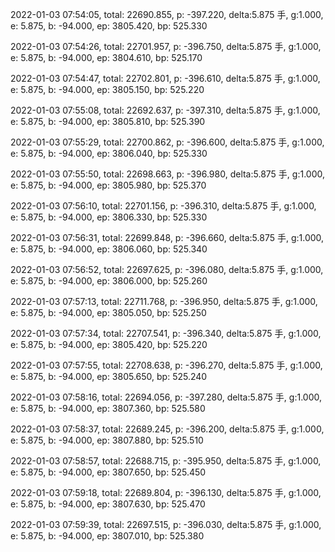 2022-01-03 07:54:05, total: 22690.855, p: -397.220, delta:5.875 手, g:1.000, e: 5.875, b: -94.000, ep: 3805.420, bp: 525.330

2022-01-03 07:54:26, total: 22701.957, p: -396.750, delta:5.875 手, g:1.000, e: 5.875, b: -94.000, ep: 3804.610, bp: 525.170

2022-01-03 07:54:47, total: 22702.801, p: -396.610, delta:5.875 手, g:1.000, e: 5.875, b: -94.000, ep: 3805.150, bp: 525.220

2022-01-03 07:55:08, total: 22692.637, p: -397.310, delta:5.875 手, g:1.000, e: 5.875, b: -94.000, ep: 3805.810, bp: 525.390

2022-01-03 07:55:29, total: 22700.862, p: -396.600, delta:5.875 手, g:1.000, e: 5.875, b: -94.000, ep: 3806.040, bp: 525.330

2022-01-03 07:55:50, total: 22698.663, p: -396.980, delta:5.875 手, g:1.000, e: 5.875, b: -94.000, ep: 3805.980, bp: 525.370

2022-01-03 07:56:10, total: 22701.156, p: -396.310, delta:5.875 手, g:1.000, e: 5.875, b: -94.000, ep: 3806.330, bp: 525.330

2022-01-03 07:56:31, total: 22699.848, p: -396.660, delta:5.875 手, g:1.000, e: 5.875, b: -94.000, ep: 3806.060, bp: 525.340

2022-01-03 07:56:52, total: 22697.625, p: -396.080, delta:5.875 手, g:1.000, e: 5.875, b: -94.000, ep: 3806.000, bp: 525.260

2022-01-03 07:57:13, total: 22711.768, p: -396.950, delta:5.875 手, g:1.000, e: 5.875, b: -94.000, ep: 3805.050, bp: 525.250

2022-01-03 07:57:34, total: 22707.541, p: -396.340, delta:5.875 手, g:1.000, e: 5.875, b: -94.000, ep: 3805.420, bp: 525.220

2022-01-03 07:57:55, total: 22708.638, p: -396.270, delta:5.875 手, g:1.000, e: 5.875, b: -94.000, ep: 3805.650, bp: 525.240

2022-01-03 07:58:16, total: 22694.056, p: -397.280, delta:5.875 手, g:1.000, e: 5.875, b: -94.000, ep: 3807.360, bp: 525.580

2022-01-03 07:58:37, total: 22689.245, p: -396.200, delta:5.875 手, g:1.000, e: 5.875, b: -94.000, ep: 3807.880, bp: 525.510

2022-01-03 07:58:57, total: 22688.715, p: -395.950, delta:5.875 手, g:1.000, e: 5.875, b: -94.000, ep: 3807.650, bp: 525.450

2022-01-03 07:59:18, total: 22689.804, p: -396.130, delta:5.875 手, g:1.000, e: 5.875, b: -94.000, ep: 3807.630, bp: 525.470

2022-01-03 07:59:39, total: 22697.515, p: -396.030, delta:5.875 手, g:1.000, e: 5.875, b: -94.000, ep: 3807.010, bp: 525.380
